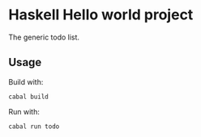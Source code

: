 # Haskell Hello world project

The generic todo list.

## Usage

Build with:

```terminal
cabal build
```

Run with:

```terminal
cabal run todo
```
